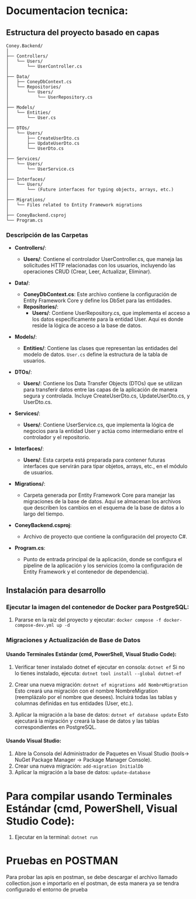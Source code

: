 ﻿
# Documentacion tecnica:

## Estructura del proyecto basado en capas


   ```
Coney.Backend/
│
├── Controllers/
│   └── Users/
│       └── UserController.cs
│
├── Data/
│   ├── ConeyDbContext.cs
│   └── Repositories/
│       └── Users/
│           └── UserRepository.cs
│
├── Models/
│   └── Entities/
│       └── User.cs
│
├── DTOs/
│   └── Users/
│       ├── CreateUserDto.cs
│       ├── UpdateUserDto.cs
│       └── UserDto.cs
│
├── Services/
│   └── Users/
│       └── UserService.cs
│
├── Interfaces/
│   └── Users/
│       └── (Future interfaces for typing objects, arrays, etc.)
│
├── Migrations/
│   └── Files related to Entity Framework migrations
│
├── ConeyBackend.csproj
└── Program.cs

``` 


### Descripción de las Carpetas

- **Controllers/**: 
  - **Users/**: Contiene el controlador UserController.cs, que maneja las solicitudes HTTP relacionadas con los usuarios, incluyendo las operaciones CRUD (Crear, Leer, Actualizar, Eliminar).

- **Data/**:
  - **ConeyDbContext.cs**: Este archivo contiene la configuración de Entity Framework Core y define los DbSet para las entidades.
  - **Repositories/**: 
    - **Users/**: Contiene UserRepository.cs, que implementa el acceso a los datos específicamente para la entidad User. Aquí es donde reside la lógica de acceso a la base de datos.

- **Models/**:
  - **Entities/**: Contiene las clases que representan las entidades del modelo de datos. `User.cs` define la estructura de la tabla de usuarios.

- **DTOs/**:
  - **Users/**: Contiene los Data Transfer Objects (DTOs) que se utilizan para transferir datos entre las capas de la aplicación de manera segura y controlada. Incluye CreateUserDto.cs, UpdateUserDto.cs, y UserDto.cs.

- **Services/**:
  - **Users/**: Contiene UserService.cs, que implementa la lógica de negocios para la entidad User y actúa como intermediario entre el controlador y el repositorio.

- **Interfaces/**:
  - **Users/**: Esta carpeta está preparada para contener futuras interfaces que servirán para tipar objetos, arrays, etc., en el módulo de usuarios.

- **Migrations/**:
  - Carpeta generada por Entity Framework Core para manejar las migraciones de la base de datos. Aquí se almacenan los archivos que describen los cambios en el esquema de la base de datos a lo largo del tiempo.

- **ConeyBackend.csproj**:
  - Archivo de proyecto que contiene la configuración del proyecto C#.

- **Program.cs**:
  - Punto de entrada principal de la aplicación, donde se configura el pipeline de la aplicación y los servicios (como la configuración de Entity Framework y el contenedor de dependencia).

## Instalación para desarrollo

### Ejecutar la imagen del contenedor de Docker para PostgreSQL:

1. Pararse en la raíz del proyecto y ejecutar:
   ```docker compose -f docker-compose-dev.yml up -d```



### Migraciones y Actualización de Base de Datos
#### Usando Terminales Estándar (cmd, PowerShell, Visual Studio Code):

1. Verificar tener instalado dotnet ef ejecutar en consola: ``` dotnet ef ``` Si no lo tienes instalado, ejecuta: ```dotnet tool install --global dotnet-ef ```

2. Crear una nueva migración: ```dotnet ef migrations add NombreMigration``` Esto creará una migración con el nombre NombreMigration (reemplázalo por el nombre que desees). Incluirá todas las tablas y columnas definidas en tus entidades (User, etc.).

3. Aplicar la migración a la base de datos: ```dotnet ef database update```  Esto ejecutará la migración y creará la base de datos y las tablas correspondientes en PostgreSQL.


#### Usando Visual Studio:

1. Abre la Consola del Administrador de Paquetes en Visual Studio (tools-> NuGet Package Manager -> Package Manager Console).
2. Crear una nueva migración: ```add-migration InitialDb``` 
3. Aplicar la migración a la base de datos: ```update-database```


# Para compilar usando Terminales Estándar (cmd, PowerShell, Visual Studio Code):

1. Ejecutar en la terminal: ``` dotnet run ```


# Pruebas en POSTMAN
Para probar las apis en postman, se debe descargar el archivo llamado collection.json e importarlo en el postman, de esta manera ya se tendra configurado el entorno de prueba